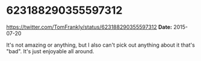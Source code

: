 # 623188290355597312
https://twitter.com/TomFrankly/status/623188290355597312
**Date:** 2015-07-20

It's not amazing or anything, but I also can't pick out anything about it that's "bad". It's just enjoyable all around.
